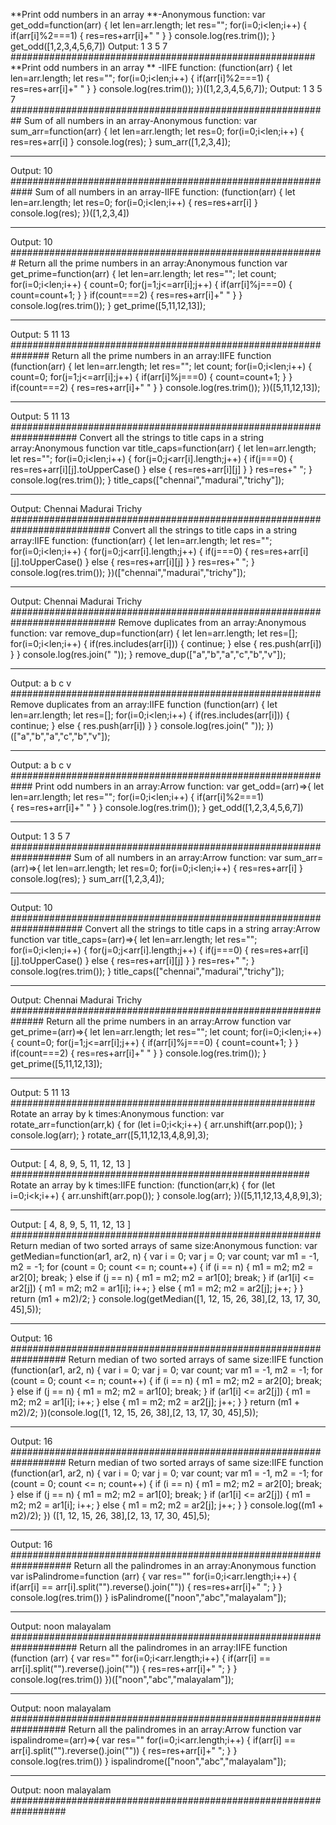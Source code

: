 **Print odd numbers in an array **-Anonymous function:
var get_odd=function(arr)
{
let len=arr.length;
let res="";
for(i=0;i<len;i++)
{
    if(arr[i]%2===1)
    {
     res=res+arr[i]+" "
    }
}
console.log(res.trim()); 
}
get_odd([1,2,3,4,5,6,7])
Output:
1 3 5 7
#######################################################
**Print odd numbers in an array ** -IIFE function:
(function(arr)
{
let len=arr.length;
let res="";
for(i=0;i<len;i++)
{
    if(arr[i]%2===1)
    {
     res=res+arr[i]+" "
    }
}
console.log(res.trim()); 
})([1,2,3,4,5,6,7]);
Output:
1 3 5 7
##########################################################
Sum of all numbers in an array-Anonymous function:
var sum_arr=function(arr)
{
let len=arr.length;
let res=0;
for(i=0;i<len;i++)
{
    res=res+arr[i]
}
console.log(res); 
}
sum_arr([1,2,3,4]);
**********************************
Output:
10
############################################################
Sum of all numbers in an array-IIFE function:
(function(arr)
{
let len=arr.length;
let res=0;
for(i=0;i<len;i++)
{
    res=res+arr[i]
}
console.log(res); 
})([1,2,3,4])
**********************************
Output:
10
#########################################################
Return all the prime numbers in an array:Anonymous function
var get_prime=function(arr)
{
let len=arr.length;
let res="";
let count;
for(i=0;i<len;i++)
{
    count=0;
    for(j=1;j<=arr[i];j++)
    {
        if(arr[i]%j===0)
        {
          count=count+1;
        }
    }
    if(count===2)
    {
    res=res+arr[i]+" "
    }
}
console.log(res.trim()); 
}
get_prime([5,11,12,13]);
*************************************
Output:
5 11 13
###############################################################
Return all the prime numbers in an array:IIFE function
(function(arr)
{
let len=arr.length;
let res="";
let count;
for(i=0;i<len;i++)
{
    count=0;
    for(j=1;j<=arr[i];j++)
    {
        if(arr[i]%j===0)
        {
          count=count+1;
        }
    }
    if(count===2)
    {
    res=res+arr[i]+" "
    }
}
console.log(res.trim()); 
})([5,11,12,13]);
*************************************
Output:
5 11 13
####################################################################
Convert all the strings to title caps in a string array:Anonymous function
var title_caps=function(arr)
{
let len=arr.length;
let res="";
for(i=0;i<len;i++)
{
    for(j=0;j<arr[i].length;j++)
    {
        if(j===0)
        {
            res=res+arr[i][j].toUpperCase()
        }
        else
        {
            res=res+arr[i][j]
        }
        }
res=res+" ";
}
console.log(res.trim()); 
}
title_caps(["chennai","madurai","trichy"]);
********************************************
Output:
Chennai Madurai Trichy
##########################################################################
Convert all the strings to title caps in a string array:IIFE function:
(function(arr)
{
let len=arr.length;
let res="";
for(i=0;i<len;i++)
{
    for(j=0;j<arr[i].length;j++)
    {
        if(j===0)
        {
            res=res+arr[i][j].toUpperCase()
        }
        else
        {
            res=res+arr[i][j]
        }
        }
res=res+" ";
}
console.log(res.trim()); 
})(["chennai","madurai","trichy"]);
********************************************
Output:
Chennai Madurai Trichy
###########################################################################
Remove duplicates from an array:Anonymous function:
var remove_dup=function(arr)
{
let len=arr.length;
let res=[];
for(i=0;i<len;i++)
{
    if(res.includes(arr[i]))
    {
        continue;
    }
    else
    {
        res.push(arr[i])
    }
}
console.log(res.join(" "));
}
remove_dup(["a","b","a","c","b","v"]);
***************************************
Output:
a b c v
########################################################
Remove duplicates from an array:IIFE function
(function(arr)
{
let len=arr.length;
let res=[];
for(i=0;i<len;i++)
{
    if(res.includes(arr[i]))
    {
        continue;
    }
    else
    {
        res.push(arr[i])
    }
}
console.log(res.join(" "));
})(["a","b","a","c","b","v"]);
***************************************
Output:
a b c v
############################################################
Print odd numbers in an array:Arrow function:
var get_odd=(arr)=>{
let len=arr.length;
let res="";
for(i=0;i<len;i++)
{
    if(arr[i]%2===1)  
    {
     res=res+arr[i]+" "
    }
}
console.log(res.trim()); 
}
get_odd([1,2,3,4,5,6,7])
****************************************************
Output:
1 3 5 7
###################################################################
Sum of all numbers in an array:Arrow function:
var sum_arr=(arr)=>{
let len=arr.length;
let res=0;
for(i=0;i<len;i++)
{
    res=res+arr[i]
}
console.log(res); 
}
sum_arr([1,2,3,4]);
********************************************
Output:
10
#####################################################################
 Convert all the strings to title caps in a string array:Arrow function
var title_caps=(arr)=>{
let len=arr.length;
let res="";
for(i=0;i<len;i++)
{
    for(j=0;j<arr[i].length;j++)
    {
        if(j===0)
        {
            res=res+arr[i][j].toUpperCase()
        }
        else
        {
            res=res+arr[i][j]
        }
        }
res=res+" ";
}
console.log(res.trim()); 
}
title_caps(["chennai","madurai","trichy"]);
***************************************************
Output:
Chennai Madurai Trichy
##############################################################
Return all the prime numbers in an array:Arrow function
var get_prime=(arr)=>{
let len=arr.length;
let res="";
let count;
for(i=0;i<len;i++)
{
    count=0;
    for(j=1;j<=arr[i];j++)
    {
        if(arr[i]%j===0)
        {
          count=count+1;
        }
    }
    if(count===2)
    {
    res=res+arr[i]+" "
    }
}
console.log(res.trim()); 
}
get_prime([5,11,12,13]);
*******************************************
Output:
5 11 13
#######################################################
Rotate an array by k times:Anonymous function:
var rotate_arr=function(arr,k)
{
  for (let i=0;i<k;i++)
  {
      arr.unshift(arr.pop());
  }
console.log(arr);
}
rotate_arr([5,11,12,13,4,8,9],3);
******************************************
Output:
[ 4, 8, 9, 5, 11, 12, 13 ]
######################################################
Rotate an array by k times:IIFE function:
(function(arr,k)
{
  for (let i=0;i<k;i++)
  {
      arr.unshift(arr.pop());
  }
console.log(arr);
})([5,11,12,13,4,8,9],3);
******************************************
Output:
[ 4, 8, 9, 5, 11, 12, 13 ]
########################################################
Return median of two sorted arrays of same size:Anonymous function:
var getMedian=function(ar1, ar2, n)
{
    var i = 0;
    var j = 0;
    var count;
    var m1 = -1, m2 = -1;
    for (count = 0; count <= n; count++)
    {
        if (i == n)
        {
            m1 = m2;
            m2 = ar2[0];
            break;
        }
       else if (j == n)
        {
            m1 = m2;
            m2 = ar1[0];
            break;
        }
       if (ar1[i] <= ar2[j])
        {
            m1 = m2;
            m2 = ar1[i];
            i++;
        }
        else
        {
            m1 = m2;
            m2 = ar2[j];
            j++;
        }
    }
    return (m1 + m2)/2;
}
console.log(getMedian([1, 12, 15, 26, 38],[2, 13, 17, 30, 45],5));
**********************************************
Output:
16
##################################################################
Return median of two sorted arrays of same size:IIFE function
(function(ar1, ar2, n)
{
    var i = 0;
    var j = 0;
    var count;
    var m1 = -1, m2 = -1;
    for (count = 0; count <= n; count++)
    {
        if (i == n)
        {
            m1 = m2;
            m2 = ar2[0];
            break;
        }
       else if (j == n)
        {
            m1 = m2;
            m2 = ar1[0];
            break;
        }
       if (ar1[i] <= ar2[j])
        {
            m1 = m2;
            m2 = ar1[i];
            i++;
        }
        else
        {
            m1 = m2;
            m2 = ar2[j];
            j++;
        }
    }
    return (m1 + m2)/2;
})(console.log([1, 12, 15, 26, 38],[2, 13, 17, 30, 45],5));
**********************************************
Output:
16
##################################################################
Return median of two sorted arrays of same size:IIFE function
(function(ar1, ar2, n)
{
    var i = 0;
    var j = 0;
    var count;
    var m1 = -1, m2 = -1;
    for (count = 0; count <= n; count++)
    {
        if (i == n)
        {
            m1 = m2;
            m2 = ar2[0];
            break;
        }
       else if (j == n)
        {
            m1 = m2;
            m2 = ar1[0];
            break;
        }
       if (ar1[i] <= ar2[j])
        {
            m1 = m2;
            m2 = ar1[i];
            i++;
        }
        else
        {
            m1 = m2;
            m2 = ar2[j];
            j++;
        }
    }
    console.log((m1 + m2)/2);
})
([1, 12, 15, 26, 38],[2, 13, 17, 30, 45],5);
*********************************************
Output:
16
###################################################################
Return all the palindromes in an array:Anonymous function
var isPalindrome=function (arr) 
{
    var res=""
    for(i=0;i<arr.length;i++)
    {
    if(arr[i] == arr[i].split("").reverse().join(""))
    {
      res=res+arr[i]+" ";
    }
    }
console.log(res.trim())
}
isPalindrome(["noon","abc","malayalam"]);
*************************************************
Output:
noon malayalam
####################################################################
Return all the palindromes in an array:IIFE function
(function (arr) 
{
    var res=""
    for(i=0;i<arr.length;i++)
    {
    if(arr[i] == arr[i].split("").reverse().join(""))
    {
      res=res+arr[i]+" ";
    }
    }
console.log(res.trim())
})(["noon","abc","malayalam"]);
*************************************************
Output:
noon malayalam
##################################################################
Return all the palindromes in an array:Arrow function
var ispalindrome=(arr)=>{
    var res=""
    for(i=0;i<arr.length;i++)
    {
    if(arr[i] == arr[i].split("").reverse().join(""))
    {
      res=res+arr[i]+" ";
    }
    }
console.log(res.trim())
}
ispalindrome(["noon","abc","malayalam"]);
***********************************************
Output:
noon malayalam
##################################################################



